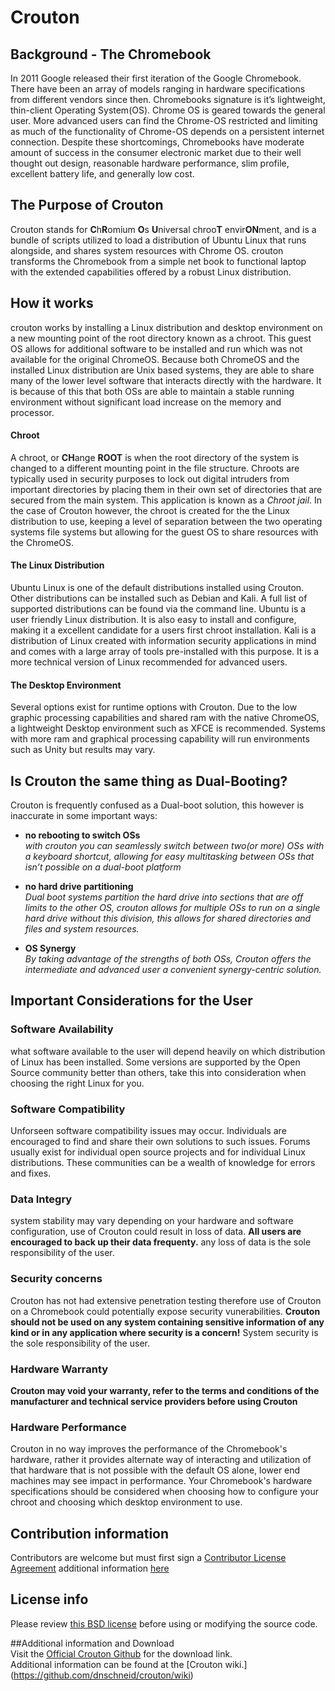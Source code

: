 # **Crouton**  
 
## Background - The Chromebook
In 2011 Google released their first iteration of the Google Chromebook. There have been an array of models ranging in hardware specifications from different vendors since then. Chromebooks signature is it’s lightweight, thin-client Operating System(OS). Chrome OS is geared towards the general user. More advanced users can find the Chrome-OS restricted and limiting as much of the functionality of Chrome-OS depends on a persistent internet connection. Despite these shortcomings, Chromebooks have moderate amount of success in the consumer electronic market due to their well thought out design, reasonable hardware performance, slim profile, excellent battery life, and generally low cost. 

## The Purpose of Crouton 
  Crouton stands for **C**h**R**omium **O**s **U**niversal chroo**T** envir**ON**ment, and is a bundle of scripts utilized to load a distribution of Ubuntu Linux that runs alongside, and shares system resources with Chrome OS. crouton transforms the Chromebook from a simple net book to functional laptop with the extended capabilities offered by a robust Linux distribution.

## How it works
crouton works by installing a Linux distribution and desktop environment on a new mounting point of the root directory known as a chroot. This guest OS allows for additional software to be installed and run which was not available for the original ChromeOS. Because both ChromeOS and the installed Linux distribution are Unix based systems, they are able to share many of the lower level software that interacts directly with the hardware. It is because of this that both OSs are able to maintain a stable running environment without significant load increase on the memory and processor.



#### Chroot
A chroot, or **CH**ange **ROOT** is when the root directory of the system is changed to a different mounting point in the file structure.
   Chroots are typically used in security purposes to lock out digital intruders from important directories by placing them in their own set of directories that are secured from the main system. This application is known as a _Chroot jail_. In the case of Crouton however, the chroot is created for the the Linux distribution to use, keeping a level of separation between the two operating systems file systems but allowing for the guest OS to share resources with the ChromeOS.
    
#### The Linux Distribution  

Ubuntu Linux is one of the default distributions installed using Crouton. Other distributions can be installed such as Debian and Kali. A full list of supported distributions can be found via the command line. 
Ubuntu is a user friendly Linux distribution. It is also easy to install and configure, making it a excellent candidate for a users first chroot installation. Kali is a distribution of Linux created with information security applications in mind and comes with a large array of tools pre-installed with this purpose. It is a more technical version of Linux recommended for advanced users.

   
#### The Desktop Environment
Several options exist for runtime options with Crouton. Due to the low graphic processing capabilities and shared ram with the native ChromeOS, a lightweight Desktop environment such as XFCE is recommended. Systems with more ram and graphical processing capability will run  environments such as Unity but results may vary.

## Is Crouton the same thing as Dual-Booting?
 
Crouton is frequently confused as a Dual-boot solution, this however is inaccurate in some    important ways:



  
* **no rebooting to switch OSs**    
     _with crouton you can seamlessly switch between two(or more) OSs with a keyboard shortcut, allowing for easy multitasking between OSs that isn’t possible on a dual-boot platform_

* **no hard drive partitioning**  
 _Dual boot systems partition the hard drive into sections that are off limits to the other OS, crouton allows for multiple OSs to run on a single hard drive without this division, this allows for shared directories and files and system resources._     
     
* **OS Synergy**   
 _By taking advantage of the strengths of both OSs, Crouton offers the intermediate and advanced user a convenient synergy-centric solution._

## **Important Considerations for the User**  
### Software Availability  
what software available to the user will depend heavily on which distribution of Linux has been installed. Some versions are supported by the Open Source community better than others, take this into consideration when choosing the right Linux for you. 
 
### Software Compatibility  
Unforseen software compatibility issues may occur. Individuals are encouraged to find and share their own solutions to such issues. Forums usually exist for individual open source projects and for individual Linux distributions. These communities can be a wealth of knowledge for errors and fixes.

### Data Integry  
system stability may vary depending on your hardware and software configuration,
use of Crouton could result in loss of data. **All users are encouraged to back up their data frequenty.** any loss of data is the sole responsibility of the user.

### Security concerns  
Crouton has not had extensive penetration testing therefore use of Crouton on a Chromebook could potentially expose security vunerabilities. **Crouton should not be used on any system containing sensitive information of any kind or in any application where security is a concern!** System security is the sole responsibility of the user.

### Hardware Warranty 
 **Crouton may void your warranty, refer to the terms and conditions of the manufacturer and technical service providers before using Crouton**

### Hardware Performance  
 Crouton in no way improves the performance of the Chromebook's hardware, rather it provides alternate way of interacting and utilization of that hardware that is not possible with the default OS alone, lower end machines may see impact in performance. Your Chromebook's hardware specifications should be considered when choosing how to configure your chroot and choosing which desktop environment to use.  




## Contribution information
Contributors are welcome but must first sign a [Contributor License Agreement](https://cla.developers.google.com/clas/new?kind=KIND_INDIVIDUAL&domain=DOMAIN_GOOGLE) additional information  [here](https://github.com/dnschneid/crouton#i-want-to-be-a-contributor)

## License info

Please review [this BSD license](https://github.com/dnschneid/crouton/blob/master/LICENSE) before using or modifying the source code.


##Additional information and Download  
Visit the [Official Crouton Github](https://github.com/dnschneid/crouton) for the download link.  
Additional information can be found at the [Crouton wiki.] (https://github.com/dnschneid/crouton/wiki)






 


    










